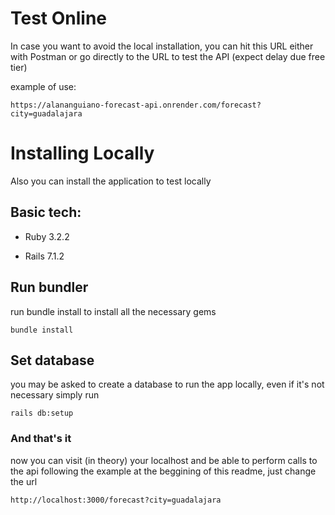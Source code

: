# Test Online
In case you want to avoid the local installation, you can hit this URL either with Postman or go directly to the URL to test the API (expect delay due free tier)

example of use:
```
https://alananguiano-forecast-api.onrender.com/forecast?city=guadalajara
```

# Installing Locally

Also you can install the application to test locally

## Basic tech:

  * Ruby 3.2.2
  
  * Rails 7.1.2
## Run bundler
run bundle install to install all the necessary gems
```
bundle install
```

## Set database
you may be asked to create a database to run the app locally, even if it's not necessary
simply run
```
rails db:setup
```

### And that's it
now you can visit (in theory) your localhost and be able to perform calls to the api following the example
at the beggining of this readme, just change the url
```
http://localhost:3000/forecast?city=guadalajara
```

